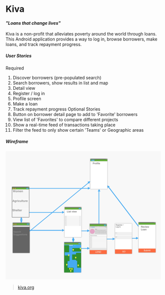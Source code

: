 # Kiva

#### _"Loans that change lives"_

Kiva is a non-profit that alleviates poverty around the world through loans. This Android application provides a way to log in, browse borrowers, make loans, and track repayment progress.

##### User Stories
Required
1. Discover borrowers (pre-populated search)
2. Search borrowers, show results in list and map
3. Detail view
4. Register / log in
5. Profile screen
6. Make a loan
7. Track repayment progress
Optional Stories
1. Button on borrower detail page to add to 'Favorite' borrowers
2. View list of 'Favorites' to compare different projects
3. Show a real-time feed of transactions taking place
4. Filter the feed to only show certain 'Teams' or Geographic areas


##### Wireframe
![Wireframe](wireframe.png)

> [kiva.org](https://www.kiva.org)
